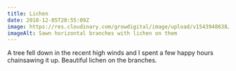 ```yaml
---
title: Lichen
date: 2018-12-05T20:55:09Z
image: https://res.cloudinary.com/growdigital/image/upload/v1543948638/9511E690-C759-439F-8F9F-6781550DDEA5.jpg
imageAlt: Sawn horizontal branches with lichen on them
---
```


A tree fell down in the recent high winds and I spent a few happy hours chainsawing it up. Beautiful lichen on the branches.
